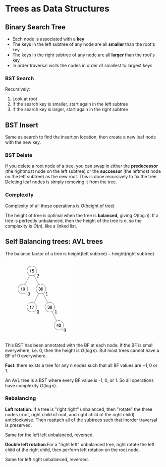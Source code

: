 # Trees as Data Structures

## Binary Search Tree

- Each node is associated with a **key**
- The keys in the left subtree of any node are all **smaller** than the root's key
- The keys in the right subtree of any node are all **larger** than the root's key
- In order traversal visits the nodes in order of smallest to largest keys.

### BST Search

Recursively:

1. Look at root
2. If the search key is smaller, start again in the left subtree
3. If the search key is larger, start again in the right subtree

## BST Insert

Same as search to find the insertion location, then create a new leaf node with the new key. 

### BST Delete

If you delete a root node of a tree, you can swap in either the **predecessor** (the rightmost node on the left subtree) or the **successor** (the leftmost node on the left subtree) as the new root. This is done recursively to fix the tree. Deleting leaf nodes is simply removing it from the tree.

### Complexity

Complexity of all these operations is $O(\text{height of tree})$

The height of tree is optimal when the tree is **balanced**, giving $O(\log n)$. If a tree is perfectly unbalanced, then the height of the tree is $n$, so the complexity is $O(n)$, like a linked list. 

## Self Balancing trees: AVL trees

The balance factor of a tree is $\text{height}(\text{left subtree}) - \text{height}(\text{right subtree})$

![](assets/2025-04-04-16-25-45.png)

This BST has been annotated with the BF at each node. If the BF is small everywhere, i.e. 0, then the height is $O(\log n)$. But most trees cannot have a BF of 0 everywhere.

**Fact**: there exists a tree for any $n$ nodes such that all BF values are $-1,0$ or $1$.

An AVL tree is a BST where every BF value is -1, 0, or 1. So all operations have complexity $O(\log n)$.

### Rebalancing

**Left rotation**. If a tree is "right right" unbalanced, then "rotate" the three nodes (root, right child of root, and right child of the right child) anticlockwise. Then reattach all of the subtrees such that inorder traversal is preserved. 

Same for the left left unbalanced, reversed.

**Double left rotation**.For a "right left" unbalanced tree, right rotate the left child of the right child, then perform left rotation on the root node.

Same for left right unbalanced, reversed. 

